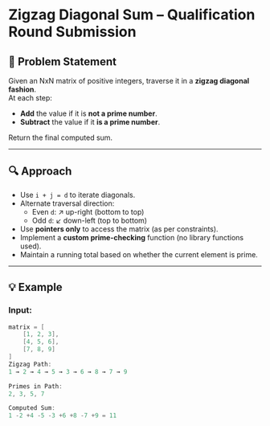 # Zigzag Diagonal Sum – Qualification Round Submission

## 🧠 Problem Statement

Given an NxN matrix of positive integers, traverse it in a **zigzag diagonal fashion**.  
At each step:

- **Add** the value if it is **not a prime number**.
- **Subtract** the value if it **is a prime number**.

Return the final computed sum.

---

## 🔍 Approach

- Use `i + j = d` to iterate diagonals.
- Alternate traversal direction:
  - Even `d`: ↗ up-right (bottom to top)
  - Odd `d`: ↙ down-left (top to bottom)
- Use **pointers only** to access the matrix (as per constraints).
- Implement a **custom prime-checking** function (no library functions used).
- Maintain a running total based on whether the current element is prime.

---

## 💡 Example

### Input:
```c
matrix = [
    [1, 2, 3],
    [4, 5, 6],
    [7, 8, 9]
]
Zigzag Path:
1 → 2 → 4 → 5 → 3 → 6 → 8 → 7 → 9

Primes in Path:
2, 3, 5, 7

Computed Sum:
1 -2 +4 -5 -3 +6 +8 -7 +9 = 11
